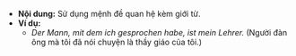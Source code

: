 - **Nội dung:** Sử dụng mệnh đề quan hệ kèm giới từ.
- **Ví dụ:**
    - _Der Mann, mit dem ich gesprochen habe, ist mein Lehrer._ (Người đàn ông mà tôi đã nói chuyện là thầy giáo của tôi.)